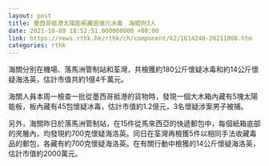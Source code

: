 ```yaml
---
layout: post
title: 墨西哥抵港太陽能板藏逾億元冰毒　海關拘3人
date: 2021-10-08 18:52:51.000000000 +08:00
link: https://news.rthk.hk/rthk/ch/component/k2/1614240-20211008.htm
categories: rthk
---
```


海關分別在機場、落馬洲管制站和荃灣，共檢獲約180公斤懷疑冰毒和約14公斤懷疑海洛英，估計市值共約1億4千萬元。

海關人員本周一檢查一批從墨西哥抵港的貨物時，發現一個大木箱內藏有5塊太陽能板，板內藏有45包懷疑冰毒，估計市值約1.2億元，3名懷疑涉案男子被捕。

另外，海關昨日於落馬洲管制站，在15件從馬來西亞的快遞郵包中，每個紙箱底部的夾層內，均發現約700克懷疑海洛英。同日在荃灣再檢獲5件以相同手法收藏毒品的郵包，各藏有約700克懷疑海洛英。在有關行動中檢獲的14公斤懷疑海洛英，估計市值約2000萬元。

　　
